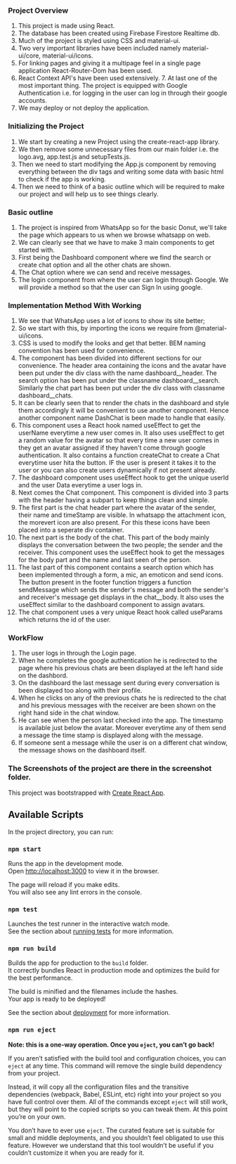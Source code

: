 ### Project Overview

1. This project is made using React.
2.  The database has been created using Firebase Firestore Realtime db.
3. Much of the project is styled using CSS and material-ui.
4. Two very important libraries have been included namely material-ui/core, material-ui/icons.
5. For linking pages and giving it a multipage feel in a single page application React-Router-Dom has been used.
6. React Context API's have been used extensively.  7. At last one of the most important thing. The project is equipped with Google Authentication i.e. for logging in the user can log in through their  google accounts.
7. We may deploy or not deploy the application.


### Initializing the Project

1. We start by creating a new Project using the create-react-app library.
2. We then remove some unnecessary files from our main folder i.e. the logo.avg, app.test.js and setupTests.js.
3. Then we need to start modifying the App.js component by removing everything between the div tags and writing some data with basic html to check if the app is working.
4. Then we need to think of a basic outline which will be required to make our project and will help us to see things clearly.


### Basic outline

1. The project is inspired from WhatsApp so for the basic Donut, we'll take the page which appears to us when we browse whatsapp on web.
2. We can clearly see that we have to make 3 main components to get started with.
3. First being the Dashboard component where we find the search or create chat option and all the other chats are shown.
4. The Chat option where we can send and receive messages.
5. The login component from where the user can login through Google. We will provide a method so that the user can Sign In using google.


### Implementation Method With Working

1. We see that WhatsApp uses a lot of icons to show its site better;
2. So we start with this, by importing the icons we require from @material-ui/icons.
3. CSS is used to modify the looks and get that better. BEM naming convention has been used for convenience.
4. The component has been divided into different sections for our convenience. The header area containing the icons and the avatar have been put under the div class with the name dashboard__header. The search option has been put under the classname dashboard__search. Similarly the chat part has been put under the div class with classname dashboard__chats.
5. It can be clearly seen that to render the chats in the dashboard and style them accordingly it will be convenient to use another component. Hence another component name DashChat is been made to handle that easily.
6. This component uses a React hook named useEffect to get the userName everytime a new user comes in. It also uses useEffect to get a random value for the avatar so that every time a new user comes in they get an avatar assigned if they haven't come through google authentication. It also contains a function createChat to create a Chat everytime user hita the button. IF the user is present it takes it to the user or you can also create users dynamically if not present already.
7. The dashboard component uses useEffect hook to get the unique userId and the user Data everytime a user logs in.
8. Next comes the Chat component. This component is divided into 3 parts with the header having a subpart to keep things clean and simple.
9. The first part is the chat header part where the avatar of the sender, their name and timeStamp are visible. In whatsapp the attachment icon, the morevert icon are also present. For this these icons have been placed into a seperate div container.
10. The next part is the body of the chat. This part of the body mainly displays the conversation between the two people; the sender and the receiver.
This component uses the useEffect hook to get the messages for the body part and the name and last seen of the person.
11. The last part of this component contains a search option which has been implemented through a form, a mic, an emoticon and send icons. The button present in the footer function triggers a  function sendMessage which sends the sender's message and both the sender's and receiver's message get displays in the chat__body. It also uses the useEffect similar to the dashboard component to assign avatars.
12. The chat component uses a very unique React hook called useParams which returns the id of the user.


### WorkFlow

1. The user logs in through the Login page.
2. When he completes the google authentication he is redirected to the page where his previous chats are been displayed at the left hand side on the dashbord.
3. On the dashboard the last message sent during every conversation is been displayed too along with their profile.
3. When he clicks on any of the previous chats he is redirected to the chat and his previous messages with the receiver are been shown on the right hand side in the chat window.
4. He can see when the person last checked into the app. The timestamp is available just below the avatar. Moreover everytime any of them send a message the time stamp is displayed along with the message.
5. If someone sent a message while the user is on a different chat window, the message shows on the dashboard itself.


### The Screenshots of the project are there in the screenshot folder.

This project was bootstrapped with [Create React App](https://github.com/facebook/create-react-app).

## Available Scripts

In the project directory, you can run:

### `npm start`

Runs the app in the development mode.<br />
Open [http://localhost:3000](http://localhost:3000) to view it in the browser.

The page will reload if you make edits.<br />
You will also see any lint errors in the console.

### `npm test`

Launches the test runner in the interactive watch mode.<br />
See the section about [running tests](https://facebook.github.io/create-react-app/docs/running-tests) for more information.

### `npm run build`

Builds the app for production to the `build` folder.<br />
It correctly bundles React in production mode and optimizes the build for the best performance.

The build is minified and the filenames include the hashes.<br />
Your app is ready to be deployed!

See the section about [deployment](https://facebook.github.io/create-react-app/docs/deployment) for more information.

### `npm run eject`

**Note: this is a one-way operation. Once you `eject`, you can’t go back!**

If you aren’t satisfied with the build tool and configuration choices, you can `eject` at any time. This command will remove the single build dependency from your project.

Instead, it will copy all the configuration files and the transitive dependencies (webpack, Babel, ESLint, etc) right into your project so you have full control over them. All of the commands except `eject` will still work, but they will point to the copied scripts so you can tweak them. At this point you’re on your own.

You don’t have to ever use `eject`. The curated feature set is suitable for small and middle deployments, and you shouldn’t feel obligated to use this feature. However we understand that this tool wouldn’t be useful if you couldn’t customize it when you are ready for it.
